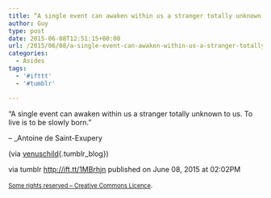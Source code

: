 ```yaml
---
title: “A single event can awaken within us a stranger totally unknown to us. To live is to be slowly born.”
author: Guy
type: post
date: 2015-06-08T12:51:15+00:00
url: /2015/06/08/a-single-event-can-awaken-within-us-a-stranger-totally-unknown-to-us-to-live-is-to-be-slowly-born/
categories:
  - Asides
tags:
  - '#ifttt'
  - '#tumblr'

---
```

“A single event can awaken within us a stranger totally unknown to us. To live is to be slowly born.”

&#8211; _Antoine de Saint-Exupery</p> 

(via [venuschild][1]{.tumblr_blog})</em>

via tumblr http://ift.tt/1MBrhjn published on June 08, 2015 at 02:02PM

<small><a href="http://ift.tt/1gAEAkt" target="_blank">Some rights reserved &#8211; Creative Commons Licence</a></small>.

 [1]: http://ift.tt/1h7vYTP